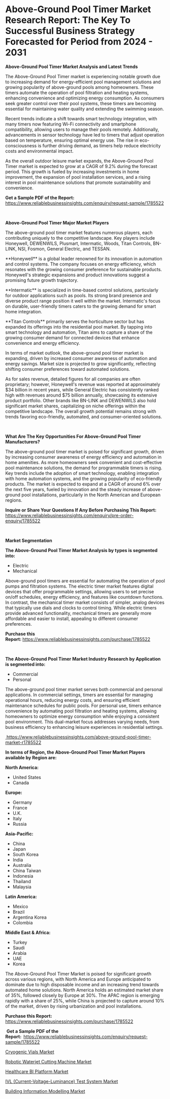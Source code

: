 <p><h1>Above-Ground Pool Timer Market Research Report: The Key To Successful Business Strategy Forecasted for Period from 2024 - 2031</h1></p><p><strong>Above-Ground Pool Timer Market Analysis and Latest Trends</strong></p>
<p><p>The Above-Ground Pool Timer market is experiencing notable growth due to increasing demand for energy-efficient pool management solutions and growing popularity of above-ground pools among homeowners. These timers automate the operation of pool filtration and heating systems, enhancing convenience and optimizing energy consumption. As consumers seek greater control over their pool systems, these timers are becoming essential for maintaining water quality and extending the swimming season.</p><p>Recent trends indicate a shift towards smart technology integration, with many timers now featuring Wi-Fi connectivity and smartphone compatibility, allowing users to manage their pools remotely. Additionally, advancements in sensor technology have led to timers that adjust operation based on temperature, ensuring optimal energy use. The rise in eco-consciousness is further driving demand, as timers help reduce electricity costs and environmental impact.</p><p>As the overall outdoor leisure market expands, the Above-Ground Pool Timer market is expected to grow at a CAGR of 9.2% during the forecast period. This growth is fueled by increasing investments in home improvement, the expansion of pool installation services, and a rising interest in pool maintenance solutions that promote sustainability and convenience.</p></p>
<p><strong>Get a Sample PDF of the Report:&nbsp;</strong> <a href="https://www.reliablebusinessinsights.com/enquiry/request-sample/1785522?utm_campaign=1837&utm_medium=2&utm_source=Github&utm_content=ia&utm_term=18122024&utm_id=above-ground-pool-timer">https://www.reliablebusinessinsights.com/enquiry/request-sample/1785522</a></p>
<p>&nbsp;</p>
<p><strong>Above-Ground Pool Timer Major Market Players</strong></p>
<p><p>The above-ground pool timer market features numerous players, each contributing uniquely to the competitive landscape. Key players include Honeywell, DEWENWILS, Plusmart, Intermatic, Woods, Titan Controls, BN-LINK, NSI, Fosmon, General Electric, and TESSAN.</p><p>**Honeywell** is a global leader renowned for its innovation in automation and control systems. The company focuses on energy efficiency, which resonates with the growing consumer preference for sustainable products. Honeywell's strategic expansions and product innovations suggest a promising future growth trajectory.</p><p>**Intermatic** is specialized in time-based control solutions, particularly for outdoor applications such as pools. Its strong brand presence and diverse product range position it well within the market. Intermatic's focus on durable, user-friendly timers caters to the growing demand for smart home integration.</p><p>**Titan Controls** primarily serves the horticulture sector but has expanded its offerings into the residential pool market. By tapping into smart technology and automation, Titan aims to capture a share of the growing consumer demand for connected devices that enhance convenience and energy efficiency.</p><p>In terms of market outlook, the above-ground pool timer market is expanding, driven by increased consumer awareness of automation and energy savings. Market size is projected to grow significantly, reflecting shifting consumer preferences toward automated solutions.</p><p>As for sales revenue, detailed figures for all companies are often proprietary; however, Honeywell's revenue was reported at approximately $34 billion in recent years, while General Electric has consistently ranked high with revenues around $75 billion annually, showcasing its extensive product portfolio. Other brands like BN-LINK and DEWENWILS also hold significant market shares, capitalizing on niche offerings within the competitive landscape. The overall growth potential remains strong with trends favoring eco-friendly, automated, and consumer-oriented solutions.</p></p>
<p>&nbsp;</p>
<p><strong>What Are The Key Opportunities For Above-Ground Pool Timer Manufacturers?</strong></p>
<p><p>The above-ground pool timer market is poised for significant growth, driven by increasing consumer awareness of energy efficiency and automation in home amenities. As more homeowners seek convenient and cost-effective pool maintenance solutions, the demand for programmable timers is rising. Key trends include the adoption of smart technology, enabling integration with home automation systems, and the growing popularity of eco-friendly products. The market is expected to expand at a CAGR of around 6% over the next five years, fueled by innovation and the steady increase of above-ground pool installations, particularly in the North American and European regions.</p></p>
<p><strong>Inquire or Share Your Questions If Any Before Purchasing This Report:</strong> <a href="https://www.reliablebusinessinsights.com/enquiry/pre-order-enquiry/1785522?utm_campaign=1837&utm_medium=2&utm_source=Github&utm_content=ia&utm_term=18122024&utm_id=above-ground-pool-timer">https://www.reliablebusinessinsights.com/enquiry/pre-order-enquiry/1785522</a></p>
<p>&nbsp;</p>
<p><strong>Market Segmentation</strong></p>
<p><strong>The Above-Ground Pool Timer Market Analysis by types is segmented into:</strong></p>
<p><ul><li>Electric</li><li>Mechanical</li></ul></p>
<p><p>Above-ground pool timers are essential for automating the operation of pool pumps and filtration systems. The electric timer market features digital devices that offer programmable settings, allowing users to set precise on/off schedules, energy efficiency, and features like countdown functions. In contrast, the mechanical timer market consists of simpler, analog devices that typically use dials and clocks to control timing. While electric timers provide advanced functionality, mechanical timers are generally more affordable and easier to install, appealing to different consumer preferences.</p></p>
<p><strong>Purchase this Report:&nbsp;</strong><a href="https://www.reliablebusinessinsights.com/purchase/1785522?utm_campaign=1837&utm_medium=2&utm_source=Github&utm_content=ia&utm_term=18122024&utm_id=above-ground-pool-timer">https://www.reliablebusinessinsights.com/purchase/1785522</a></p>
<p>&nbsp;</p>
<p><strong>The Above-Ground Pool Timer Market Industry Research by Application is segmented into:</strong></p>
<p><ul><li>Commercial</li><li>Personal</li></ul></p>
<p><p>The above-ground pool timer market serves both commercial and personal applications. In commercial settings, timers are essential for managing operational hours, reducing energy costs, and ensuring efficient maintenance schedules for public pools. For personal use, timers enhance convenience by automating pool filtration and heating systems, allowing homeowners to optimize energy consumption while enjoying a consistent pool environment. This dual-market focus addresses varying needs, from business efficiency to enhancing leisure experiences in residential settings.</p></p>
<p><a href="https://www.reliablebusinessinsights.com/above-ground-pool-timer-market-r1785522?utm_campaign=1837&utm_medium=2&utm_source=Github&utm_content=ia&utm_term=18122024&utm_id=above-ground-pool-timer">&nbsp;https://www.reliablebusinessinsights.com/above-ground-pool-timer-market-r1785522</a></p>
<p><strong>In terms of Region, the Above-Ground Pool Timer Market Players available by Region are:</strong></p>
<p>
    <p> <strong> North America: </strong>
        <ul>
            <li>United States</li>
            <li>Canada</li>
        </ul>
        </p> 
    <p> <strong> Europe: </strong>
        <ul>
            <li>Germany</li>
            <li>France</li>
            <li>U.K.</li>
            <li>Italy</li>
            <li>Russia</li>
        </ul>
        </p> 
    <p> <strong> Asia-Pacific: </strong>
        <ul>
            <li>China</li>
            <li>Japan</li>
            <li>South Korea</li>
            <li>India</li>
            <li>Australia</li>
            <li>China Taiwan</li>
            <li>Indonesia</li>
            <li>Thailand</li>
            <li>Malaysia</li>
        </ul>
        </p> 
    <p> <strong> Latin America: </strong>
        <ul>
            <li>Mexico</li>
            <li>Brazil</li>
            <li>Argentina Korea</li>
            <li>Colombia</li>
        </ul>
        </p> 
    <p> <strong> Middle East & Africa: </strong>
        <ul>
            <li>Turkey</li>
            <li>Saudi</li>
            <li>Arabia</li>
            <li>UAE</li>
            <li>Korea</li>
        </ul>
    </p>
    </p>
<p><p>The Above-Ground Pool Timer Market is poised for significant growth across various regions, with North America and Europe anticipated to dominate due to high disposable income and an increasing trend towards automated home solutions. North America holds an estimated market share of 35%, followed closely by Europe at 30%. The APAC region is emerging rapidly with a share of 25%, while China is projected to capture around 10% of the market, driven by rising urbanization and pool installations.</p></p>
<p><strong>Purchase this Report: </strong><a href="https://www.reliablebusinessinsights.com/purchase/1785522?utm_campaign=1837&utm_medium=2&utm_source=Github&utm_content=ia&utm_term=18122024&utm_id=above-ground-pool-timer">https://www.reliablebusinessinsights.com/purchase/1785522</a></p>
<p>&nbsp;<strong>Get a Sample PDF of the Report:&nbsp;&nbsp;</strong><a href="https://www.reliablebusinessinsights.com/enquiry/request-sample/1785522?utm_campaign=1837&utm_medium=2&utm_source=Github&utm_content=ia&utm_term=18122024&utm_id=above-ground-pool-timer">https://www.reliablebusinessinsights.com/enquiry/request-sample/1785522</a></p>
<p><strong></strong></p>
<p><p><a href="https://www.linkedin.com/pulse/exploring-potential-cryogenic-vials-marketthe-upcoming-prospects-ysbqf?utm_campaign=1837&utm_medium=2&utm_source=Github&utm_content=ia&utm_term=18122024&utm_id=above-ground-pool-timer">Cryogenic Vials Market</a></p><p><a href="https://github.com/ElviraLeka1962/Market-Research-Report-List-1/blob/main/robotic-waterjet-cutting-machine-market.md?utm_campaign=1837&utm_medium=2&utm_source=Github&utm_content=ia&utm_term=18122024&utm_id=above-ground-pool-timer">Robotic Waterjet Cutting Machine Market</a></p><p><a href="https://www.linkedin.com/pulse/how-91-growth-healthcare-bi-platform-market-shaped-major-nohue?utm_campaign=1837&utm_medium=2&utm_source=Github&utm_content=ia&utm_term=18122024&utm_id=above-ground-pool-timer">Healthcare BI Platform Market</a></p><p><a href="https://github.com/darenph8er/Market-Research-Report-List-1/blob/main/ivl-current-voltage-luminance-test-system-market.md?utm_campaign=1837&utm_medium=2&utm_source=Github&utm_content=ia&utm_term=18122024&utm_id=above-ground-pool-timer">IVL (Current-Voltage-Luminance) Test System Market</a></p><p><a href="https://www.linkedin.com/pulse/building-information-modelling-market-analysis-latest-marketing-jprde?utm_campaign=1837&utm_medium=2&utm_source=Github&utm_content=ia&utm_term=18122024&utm_id=above-ground-pool-timer">Building Information Modelling Market</a></p></p>